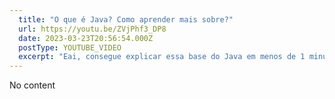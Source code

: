 ```yaml
---
  title: "O que é Java? Como aprender mais sobre?"
  url: https://youtu.be/ZVjPhf3_DP8
  date: 2023-03-23T20:56:54.000Z
  postType: YOUTUBE_VIDEO
  excerpt: "Eai, consegue explicar essa base do Java em menos de 1 minuto?"
---
```

  
  No content
  